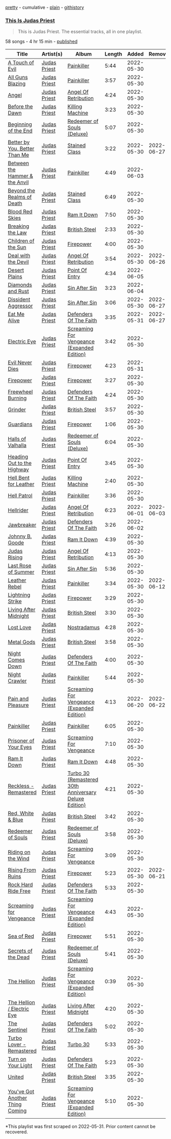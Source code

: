 [pretty](/playlists/pretty/37i9dQZF1DZ06evO1q6zh6.md) - cumulative - [plain](/playlists/plain/37i9dQZF1DZ06evO1q6zh6) - [githistory](https://github.githistory.xyz/mackorone/spotify-playlist-archive/blob/main/playlists/plain/37i9dQZF1DZ06evO1q6zh6)

### [This Is Judas Priest](https://open.spotify.com/playlist/37i9dQZF1DZ06evO1q6zh6)

> This is Judas Priest\. The essential tracks, all in one playlist.

58 songs - 4 hr 15 min - [published](https://open.spotify.com/playlist/48b38UI6j3L8zvoUapf3sA)

| Title | Artist(s) | Album | Length | Added | Removed |
|---|---|---|---|---|---|
| [A Touch of Evil](https://open.spotify.com/track/08hn5vq1XnVmVQI4mfzsXa) | [Judas Priest](https://open.spotify.com/artist/2tRsMl4eGxwoNabM08Dm4I) | [Painkiller](https://open.spotify.com/album/7LgrhuKnAXpNEv8qzcVd2t) | 5:44 | 2022-05-30 |  |
| [All Guns Blazing](https://open.spotify.com/track/2Ip7WDoKDeVGnWsnOCzinV) | [Judas Priest](https://open.spotify.com/artist/2tRsMl4eGxwoNabM08Dm4I) | [Painkiller](https://open.spotify.com/album/7LgrhuKnAXpNEv8qzcVd2t) | 3:57 | 2022-05-30 |  |
| [Angel](https://open.spotify.com/track/0HSqXHUdHUbDjWxYIClohv) | [Judas Priest](https://open.spotify.com/artist/2tRsMl4eGxwoNabM08Dm4I) | [Angel Of Retribution](https://open.spotify.com/album/12rTdEhRhwPpV0XJvZW9u1) | 4:24 | 2022-05-30 |  |
| [Before the Dawn](https://open.spotify.com/track/29KPwkhfGpRkrL57TmFbDE) | [Judas Priest](https://open.spotify.com/artist/2tRsMl4eGxwoNabM08Dm4I) | [Killing Machine](https://open.spotify.com/album/5Ud4v6Y2UC3uNeTdVssXj0) | 3:23 | 2022-05-30 |  |
| [Beginning of the End](https://open.spotify.com/track/09cqmjncNzPyHdSxj69fQw) | [Judas Priest](https://open.spotify.com/artist/2tRsMl4eGxwoNabM08Dm4I) | [Redeemer of Souls \(Deluxe\)](https://open.spotify.com/album/0RIfXMHvRpLqHsZ0FZE3mS) | 5:07 | 2022-05-30 |  |
| [Better by You, Better Than Me](https://open.spotify.com/track/0GpBFY4Mb7fZVyQgaWirNG) | [Judas Priest](https://open.spotify.com/artist/2tRsMl4eGxwoNabM08Dm4I) | [Stained Class](https://open.spotify.com/album/0v6FGuCgvRotTNL1KoX297) | 3:22 | 2022-05-30 | 2022-06-27 |
| [Between the Hammer & the Anvil](https://open.spotify.com/track/3DfE7Ysl7H40yDbGFSuzPU) | [Judas Priest](https://open.spotify.com/artist/2tRsMl4eGxwoNabM08Dm4I) | [Painkiller](https://open.spotify.com/album/7LgrhuKnAXpNEv8qzcVd2t) | 4:49 | 2022-06-03 |  |
| [Beyond the Realms of Death](https://open.spotify.com/track/3Rtv6zRNKpeSygXoaF9kCm) | [Judas Priest](https://open.spotify.com/artist/2tRsMl4eGxwoNabM08Dm4I) | [Stained Class](https://open.spotify.com/album/0v6FGuCgvRotTNL1KoX297) | 6:49 | 2022-05-30 |  |
| [Blood Red Skies](https://open.spotify.com/track/7g796noAmjjQOibxStn85a) | [Judas Priest](https://open.spotify.com/artist/2tRsMl4eGxwoNabM08Dm4I) | [Ram It Down](https://open.spotify.com/album/1t2M4YmH8x9Tplcxq08H5l) | 7:50 | 2022-05-30 |  |
| [Breaking the Law](https://open.spotify.com/track/2RaA6kIcvomt77qlIgGhCT) | [Judas Priest](https://open.spotify.com/artist/2tRsMl4eGxwoNabM08Dm4I) | [British Steel](https://open.spotify.com/album/5bqtZRbUZUxUps8mrO9tGY) | 2:33 | 2022-05-30 |  |
| [Children of the Sun](https://open.spotify.com/track/6rCp71jUgFxbGNsBqjLZpr) | [Judas Priest](https://open.spotify.com/artist/2tRsMl4eGxwoNabM08Dm4I) | [Firepower](https://open.spotify.com/album/7p3G0OCxtlWyJcPE1FxnyB) | 4:00 | 2022-05-30 |  |
| [Deal with the Devil](https://open.spotify.com/track/6mVMUvitJxfshLxXew7SrI) | [Judas Priest](https://open.spotify.com/artist/2tRsMl4eGxwoNabM08Dm4I) | [Angel Of Retribution](https://open.spotify.com/album/12rTdEhRhwPpV0XJvZW9u1) | 3:54 | 2022-05-30 | 2022-06-26 |
| [Desert Plains](https://open.spotify.com/track/1zMXCwfwiIGPZA4kq7ideV) | [Judas Priest](https://open.spotify.com/artist/2tRsMl4eGxwoNabM08Dm4I) | [Point Of Entry](https://open.spotify.com/album/02mDd1vg3xHPOxpNYkZIGP) | 4:34 | 2022-06-05 |  |
| [Diamonds and Rust](https://open.spotify.com/track/2Z17Q91PB11tzkDh0QQtd6) | [Judas Priest](https://open.spotify.com/artist/2tRsMl4eGxwoNabM08Dm4I) | [Sin After Sin](https://open.spotify.com/album/2GXeHOkRouW0LnKBMUnVtv) | 3:23 | 2022-06-04 |  |
| [Dissident Aggressor](https://open.spotify.com/track/3x639plCXGLyZoMcyR2IgJ) | [Judas Priest](https://open.spotify.com/artist/2tRsMl4eGxwoNabM08Dm4I) | [Sin After Sin](https://open.spotify.com/album/2GXeHOkRouW0LnKBMUnVtv) | 3:06 | 2022-05-30 | 2022-06-27 |
| [Eat Me Alive](https://open.spotify.com/track/4dB5JlDpDT4WLUvX5xIXON) | [Judas Priest](https://open.spotify.com/artist/2tRsMl4eGxwoNabM08Dm4I) | [Defenders Of The Faith](https://open.spotify.com/album/3o0mPpetAFCOIFkUaw1egl) | 3:35 | 2022-05-31 | 2022-06-27 |
| [Electric Eye](https://open.spotify.com/track/3w9zHVKI28aUPZTxq8oDC6) | [Judas Priest](https://open.spotify.com/artist/2tRsMl4eGxwoNabM08Dm4I) | [Screaming For Vengeance \(Expanded Edition\)](https://open.spotify.com/album/55MZQrenomrTq0aQneC7Pi) | 3:42 | 2022-05-30 |  |
| [Evil Never Dies](https://open.spotify.com/track/1I4bh7GClCeUW4uORsZhTs) | [Judas Priest](https://open.spotify.com/artist/2tRsMl4eGxwoNabM08Dm4I) | [Firepower](https://open.spotify.com/album/7p3G0OCxtlWyJcPE1FxnyB) | 4:23 | 2022-05-31 |  |
| [Firepower](https://open.spotify.com/track/3uDNzcGyRINKSFedKCvEwB) | [Judas Priest](https://open.spotify.com/artist/2tRsMl4eGxwoNabM08Dm4I) | [Firepower](https://open.spotify.com/album/7p3G0OCxtlWyJcPE1FxnyB) | 3:27 | 2022-05-30 |  |
| [Freewheel Burning](https://open.spotify.com/track/6aQBzaeOIajIPGAMzqa23J) | [Judas Priest](https://open.spotify.com/artist/2tRsMl4eGxwoNabM08Dm4I) | [Defenders Of The Faith](https://open.spotify.com/album/3o0mPpetAFCOIFkUaw1egl) | 4:24 | 2022-05-30 |  |
| [Grinder](https://open.spotify.com/track/54IuIxOITRtbK8cU7fHIQf) | [Judas Priest](https://open.spotify.com/artist/2tRsMl4eGxwoNabM08Dm4I) | [British Steel](https://open.spotify.com/album/5bqtZRbUZUxUps8mrO9tGY) | 3:57 | 2022-05-30 |  |
| [Guardians](https://open.spotify.com/track/0yO4LQ2u0Y9Wc9SFI22KzW) | [Judas Priest](https://open.spotify.com/artist/2tRsMl4eGxwoNabM08Dm4I) | [Firepower](https://open.spotify.com/album/7p3G0OCxtlWyJcPE1FxnyB) | 1:06 | 2022-05-30 |  |
| [Halls of Valhalla](https://open.spotify.com/track/4zX2bEgFHUIZV8rR3qsLor) | [Judas Priest](https://open.spotify.com/artist/2tRsMl4eGxwoNabM08Dm4I) | [Redeemer of Souls \(Deluxe\)](https://open.spotify.com/album/0RIfXMHvRpLqHsZ0FZE3mS) | 6:04 | 2022-05-30 |  |
| [Heading Out to the Highway](https://open.spotify.com/track/7sicPw7V9SYJl3Zjme9i4p) | [Judas Priest](https://open.spotify.com/artist/2tRsMl4eGxwoNabM08Dm4I) | [Point Of Entry](https://open.spotify.com/album/02mDd1vg3xHPOxpNYkZIGP) | 3:45 | 2022-05-30 |  |
| [Hell Bent for Leather](https://open.spotify.com/track/0SEd8AUWG3j4YFsFEVmGjW) | [Judas Priest](https://open.spotify.com/artist/2tRsMl4eGxwoNabM08Dm4I) | [Killing Machine](https://open.spotify.com/album/5Ud4v6Y2UC3uNeTdVssXj0) | 2:40 | 2022-05-30 |  |
| [Hell Patrol](https://open.spotify.com/track/6QKplS12OIhLVzbfCOLesv) | [Judas Priest](https://open.spotify.com/artist/2tRsMl4eGxwoNabM08Dm4I) | [Painkiller](https://open.spotify.com/album/7LgrhuKnAXpNEv8qzcVd2t) | 3:36 | 2022-05-30 |  |
| [Hellrider](https://open.spotify.com/track/1lT80058ozaFMiXsvC8qYl) | [Judas Priest](https://open.spotify.com/artist/2tRsMl4eGxwoNabM08Dm4I) | [Angel Of Retribution](https://open.spotify.com/album/12rTdEhRhwPpV0XJvZW9u1) | 6:23 | 2022-06-01 | 2022-06-03 |
| [Jawbreaker](https://open.spotify.com/track/3T1k6b4zMzA2bW8klvKCcX) | [Judas Priest](https://open.spotify.com/artist/2tRsMl4eGxwoNabM08Dm4I) | [Defenders Of The Faith](https://open.spotify.com/album/3o0mPpetAFCOIFkUaw1egl) | 3:26 | 2022-06-02 |  |
| [Johnny B\. Goode](https://open.spotify.com/track/307B0j257d72HTyAiohF8N) | [Judas Priest](https://open.spotify.com/artist/2tRsMl4eGxwoNabM08Dm4I) | [Ram It Down](https://open.spotify.com/album/1t2M4YmH8x9Tplcxq08H5l) | 4:39 | 2022-05-30 |  |
| [Judas Rising](https://open.spotify.com/track/23aT0N006BZf43hZYTKoaz) | [Judas Priest](https://open.spotify.com/artist/2tRsMl4eGxwoNabM08Dm4I) | [Angel Of Retribution](https://open.spotify.com/album/12rTdEhRhwPpV0XJvZW9u1) | 4:13 | 2022-05-30 |  |
| [Last Rose of Summer](https://open.spotify.com/track/0h7ensMpE0QHgzrqpfXe7i) | [Judas Priest](https://open.spotify.com/artist/2tRsMl4eGxwoNabM08Dm4I) | [Sin After Sin](https://open.spotify.com/album/2GXeHOkRouW0LnKBMUnVtv) | 5:36 | 2022-05-30 |  |
| [Leather Rebel](https://open.spotify.com/track/7jKqBoo7SCSQnYd8xRW6AV) | [Judas Priest](https://open.spotify.com/artist/2tRsMl4eGxwoNabM08Dm4I) | [Painkiller](https://open.spotify.com/album/7LgrhuKnAXpNEv8qzcVd2t) | 3:34 | 2022-05-30 | 2022-06-12 |
| [Lightning Strike](https://open.spotify.com/track/6qopop1Rc9r1RjEIBQhc8d) | [Judas Priest](https://open.spotify.com/artist/2tRsMl4eGxwoNabM08Dm4I) | [Firepower](https://open.spotify.com/album/7p3G0OCxtlWyJcPE1FxnyB) | 3:29 | 2022-05-30 |  |
| [Living After Midnight](https://open.spotify.com/track/0IXpUl1fn2QZcBavfuq0H4) | [Judas Priest](https://open.spotify.com/artist/2tRsMl4eGxwoNabM08Dm4I) | [British Steel](https://open.spotify.com/album/5bqtZRbUZUxUps8mrO9tGY) | 3:30 | 2022-05-30 |  |
| [Lost Love](https://open.spotify.com/track/5TrISe7VQxaewmfwX8QPgt) | [Judas Priest](https://open.spotify.com/artist/2tRsMl4eGxwoNabM08Dm4I) | [Nostradamus](https://open.spotify.com/album/2k2m2GaoRsa0aDxo6Z2lEQ) | 4:28 | 2022-05-30 |  |
| [Metal Gods](https://open.spotify.com/track/0VFfZVCFNe1I2IIChVBR5m) | [Judas Priest](https://open.spotify.com/artist/2tRsMl4eGxwoNabM08Dm4I) | [British Steel](https://open.spotify.com/album/5bqtZRbUZUxUps8mrO9tGY) | 3:58 | 2022-05-30 |  |
| [Night Comes Down](https://open.spotify.com/track/2lqc273pCZk6gtkfubaCbh) | [Judas Priest](https://open.spotify.com/artist/2tRsMl4eGxwoNabM08Dm4I) | [Defenders Of The Faith](https://open.spotify.com/album/3o0mPpetAFCOIFkUaw1egl) | 4:00 | 2022-05-30 |  |
| [Night Crawler](https://open.spotify.com/track/0MU1TyyAbuoXLGiQBgW9CI) | [Judas Priest](https://open.spotify.com/artist/2tRsMl4eGxwoNabM08Dm4I) | [Painkiller](https://open.spotify.com/album/7LgrhuKnAXpNEv8qzcVd2t) | 5:44 | 2022-05-30 |  |
| [Pain and Pleasure](https://open.spotify.com/track/7Mt5iLXqe3NEfEOvxoms4v) | [Judas Priest](https://open.spotify.com/artist/2tRsMl4eGxwoNabM08Dm4I) | [Screaming For Vengeance \(Expanded Edition\)](https://open.spotify.com/album/55MZQrenomrTq0aQneC7Pi) | 4:13 | 2022-06-20 | 2022-06-22 |
| [Painkiller](https://open.spotify.com/track/0L7zm6afBEtrNKo6C6Gj08) | [Judas Priest](https://open.spotify.com/artist/2tRsMl4eGxwoNabM08Dm4I) | [Painkiller](https://open.spotify.com/album/7LgrhuKnAXpNEv8qzcVd2t) | 6:05 | 2022-05-30 |  |
| [Prisoner of Your Eyes](https://open.spotify.com/track/2VLwPKY2gaBxGxwgmwRDUf) | [Judas Priest](https://open.spotify.com/artist/2tRsMl4eGxwoNabM08Dm4I) | [Screaming For Vengeance](https://open.spotify.com/album/0V7mTTzioHiYIjfM8ATZBI) | 7:10 | 2022-05-30 |  |
| [Ram It Down](https://open.spotify.com/track/2MgefjgzhPfBjLdQ0lJchF) | [Judas Priest](https://open.spotify.com/artist/2tRsMl4eGxwoNabM08Dm4I) | [Ram It Down](https://open.spotify.com/album/1t2M4YmH8x9Tplcxq08H5l) | 4:48 | 2022-05-30 |  |
| [Reckless \- Remastered](https://open.spotify.com/track/22vn3kQXydxE7RefULEgf5) | [Judas Priest](https://open.spotify.com/artist/2tRsMl4eGxwoNabM08Dm4I) | [Turbo 30 \(Remastered 30th Anniversary Deluxe Edition\)](https://open.spotify.com/album/6fJqp1I3UMz2DzCGSJpmrS) | 4:21 | 2022-05-30 |  |
| [Red, White & Blue](https://open.spotify.com/track/17hS2mLPFdTzy7YcpBDv0A) | [Judas Priest](https://open.spotify.com/artist/2tRsMl4eGxwoNabM08Dm4I) | [British Steel](https://open.spotify.com/album/5bqtZRbUZUxUps8mrO9tGY) | 3:42 | 2022-05-30 |  |
| [Redeemer of Souls](https://open.spotify.com/track/19PjuOGInOfKNhU210HVNO) | [Judas Priest](https://open.spotify.com/artist/2tRsMl4eGxwoNabM08Dm4I) | [Redeemer of Souls \(Deluxe\)](https://open.spotify.com/album/0RIfXMHvRpLqHsZ0FZE3mS) | 3:58 | 2022-05-30 |  |
| [Riding on the Wind](https://open.spotify.com/track/4Myj2cmlFC8tsq9cqj082O) | [Judas Priest](https://open.spotify.com/artist/2tRsMl4eGxwoNabM08Dm4I) | [Screaming For Vengeance](https://open.spotify.com/album/0V7mTTzioHiYIjfM8ATZBI) | 3:09 | 2022-05-30 |  |
| [Rising From Ruins](https://open.spotify.com/track/1f2qbSrsGznurodPtpfjV2) | [Judas Priest](https://open.spotify.com/artist/2tRsMl4eGxwoNabM08Dm4I) | [Firepower](https://open.spotify.com/album/7p3G0OCxtlWyJcPE1FxnyB) | 5:23 | 2022-05-30 | 2022-06-21 |
| [Rock Hard Ride Free](https://open.spotify.com/track/5KQY3KDpQ3tO29W7iJNfFq) | [Judas Priest](https://open.spotify.com/artist/2tRsMl4eGxwoNabM08Dm4I) | [Defenders Of The Faith](https://open.spotify.com/album/3o0mPpetAFCOIFkUaw1egl) | 5:33 | 2022-05-30 |  |
| [Screaming for Vengeance](https://open.spotify.com/track/5xmmAlr7JqT53WqacPRhLA) | [Judas Priest](https://open.spotify.com/artist/2tRsMl4eGxwoNabM08Dm4I) | [Screaming For Vengeance \(Expanded Edition\)](https://open.spotify.com/album/55MZQrenomrTq0aQneC7Pi) | 4:43 | 2022-05-30 |  |
| [Sea of Red](https://open.spotify.com/track/5dw4MmyoGKxPuJVscY6FKk) | [Judas Priest](https://open.spotify.com/artist/2tRsMl4eGxwoNabM08Dm4I) | [Firepower](https://open.spotify.com/album/7p3G0OCxtlWyJcPE1FxnyB) | 5:51 | 2022-05-30 |  |
| [Secrets of the Dead](https://open.spotify.com/track/6s31N0HLSeIvclglvrZ5DS) | [Judas Priest](https://open.spotify.com/artist/2tRsMl4eGxwoNabM08Dm4I) | [Redeemer of Souls \(Deluxe\)](https://open.spotify.com/album/0RIfXMHvRpLqHsZ0FZE3mS) | 5:41 | 2022-05-30 |  |
| [The Hellion](https://open.spotify.com/track/7LLQxMvAYOpoC2PKe3VQn5) | [Judas Priest](https://open.spotify.com/artist/2tRsMl4eGxwoNabM08Dm4I) | [Screaming For Vengeance \(Expanded Edition\)](https://open.spotify.com/album/55MZQrenomrTq0aQneC7Pi) | 0:39 | 2022-05-30 |  |
| [The Hellion / Electric Eye](https://open.spotify.com/track/4LPCfppIoBx8tpW9LrLtWj) | [Judas Priest](https://open.spotify.com/artist/2tRsMl4eGxwoNabM08Dm4I) | [Living After Midnight](https://open.spotify.com/album/4eoB0NlHD1fentI8ZbXBv5) | 4:20 | 2022-05-30 |  |
| [The Sentinel](https://open.spotify.com/track/6noDJ06v7z8bCsBitjxFG2) | [Judas Priest](https://open.spotify.com/artist/2tRsMl4eGxwoNabM08Dm4I) | [Defenders Of The Faith](https://open.spotify.com/album/3o0mPpetAFCOIFkUaw1egl) | 5:02 | 2022-05-30 |  |
| [Turbo Lover \- Remastered](https://open.spotify.com/track/1i5yWGXgtFABa0czv2pbZH) | [Judas Priest](https://open.spotify.com/artist/2tRsMl4eGxwoNabM08Dm4I) | [Turbo 30](https://open.spotify.com/album/7ipED6pLR8QJpO6PN9CC2U) | 5:33 | 2022-05-30 |  |
| [Turn on Your Light](https://open.spotify.com/track/6DZeLAOBfSSfDsBCIUX1qZ) | [Judas Priest](https://open.spotify.com/artist/2tRsMl4eGxwoNabM08Dm4I) | [Defenders Of The Faith](https://open.spotify.com/album/3o0mPpetAFCOIFkUaw1egl) | 5:23 | 2022-05-30 |  |
| [United](https://open.spotify.com/track/5QJTiFUvKTVEwcDrek3xpU) | [Judas Priest](https://open.spotify.com/artist/2tRsMl4eGxwoNabM08Dm4I) | [British Steel](https://open.spotify.com/album/5bqtZRbUZUxUps8mrO9tGY) | 3:35 | 2022-05-30 |  |
| [You've Got Another Thing Coming](https://open.spotify.com/track/4f3RDq9nYPBeR1yMSgnmBm) | [Judas Priest](https://open.spotify.com/artist/2tRsMl4eGxwoNabM08Dm4I) | [Screaming For Vengeance \(Expanded Edition\)](https://open.spotify.com/album/55MZQrenomrTq0aQneC7Pi) | 5:10 | 2022-05-30 |  |

\*This playlist was first scraped on 2022-05-31. Prior content cannot be recovered.
